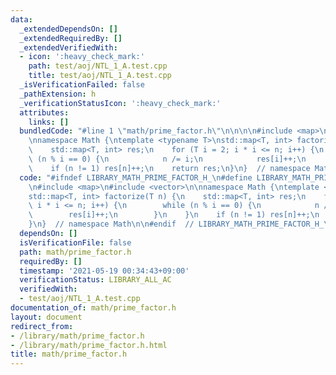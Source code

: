 ```yaml
---
data:
  _extendedDependsOn: []
  _extendedRequiredBy: []
  _extendedVerifiedWith:
  - icon: ':heavy_check_mark:'
    path: test/aoj/NTL_1_A.test.cpp
    title: test/aoj/NTL_1_A.test.cpp
  _isVerificationFailed: false
  _pathExtension: h
  _verificationStatusIcon: ':heavy_check_mark:'
  attributes:
    links: []
  bundledCode: "#line 1 \"math/prime_factor.h\"\n\n\n\n#include <map>\n#include <vector>\n\
    \nnamespace Math {\ntemplate <typename T>\nstd::map<T, int> factorize(T n) {\n\
    \    std::map<T, int> res;\n    for (T i = 2; i * i <= n; i++) {\n        while\
    \ (n % i == 0) {\n            n /= i;\n            res[i]++;\n        }\n    }\n\
    \    if (n != 1) res[n]++;\n    return res;\n}\n}  // namespace Math\n\n\n"
  code: "#ifndef LIBRARY_MATH_PRIME_FACTOR_H_\n#define LIBRARY_MATH_PRIME_FACTOR_H_\n\
    \n#include <map>\n#include <vector>\n\nnamespace Math {\ntemplate <typename T>\n\
    std::map<T, int> factorize(T n) {\n    std::map<T, int> res;\n    for (T i = 2;\
    \ i * i <= n; i++) {\n        while (n % i == 0) {\n            n /= i;\n    \
    \        res[i]++;\n        }\n    }\n    if (n != 1) res[n]++;\n    return res;\n\
    }\n}  // namespace Math\n\n#endif  // LIBRARY_MATH_PRIME_FACTOR_H_\n"
  dependsOn: []
  isVerificationFile: false
  path: math/prime_factor.h
  requiredBy: []
  timestamp: '2021-05-19 00:34:43+09:00'
  verificationStatus: LIBRARY_ALL_AC
  verifiedWith:
  - test/aoj/NTL_1_A.test.cpp
documentation_of: math/prime_factor.h
layout: document
redirect_from:
- /library/math/prime_factor.h
- /library/math/prime_factor.h.html
title: math/prime_factor.h
---
```

